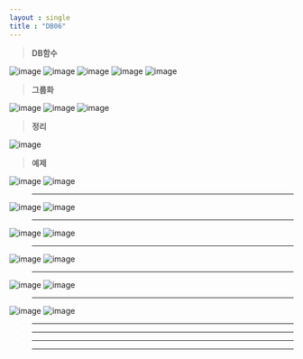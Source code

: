 ```yaml
---
layout : single
title : "DB06"
---
```

>**DB함수**

![image](https://user-images.githubusercontent.com/105334682/179910888-83ab90fe-54a8-4a54-b557-48aa5db0d6f9.png)
![image](https://user-images.githubusercontent.com/105334682/179910920-c47743fe-b53b-45cf-8f78-51999dcc09cb.png)
![image](https://user-images.githubusercontent.com/105334682/179910990-72e68f7b-2d42-4761-9426-5e96c9ee75d0.png)
![image](https://user-images.githubusercontent.com/105334682/179911697-55621caa-91e9-4665-9c32-92ccf5ee0666.png)
![image](https://user-images.githubusercontent.com/105334682/179911881-b68a1a21-590e-4299-a16f-fe9aa62f9537.png)

>**그룹화**

![image](https://user-images.githubusercontent.com/105334682/179911939-fa535de1-e145-4234-8a37-0cd399f72c63.png)
![image](https://user-images.githubusercontent.com/105334682/179912069-aed8f7e2-b0b8-4e86-b0de-91ffc7b41c44.png)
![image](https://user-images.githubusercontent.com/105334682/179913760-15c8e3e3-11be-4723-9e9b-bc3eb8e7c7e5.png)
>**정리**

![image](https://user-images.githubusercontent.com/105334682/179915769-c590d0b8-fffe-4f5d-9b28-080ec820444e.png)

>**예제**

![image](https://user-images.githubusercontent.com/105334682/179919557-8257d5a2-e912-4927-beed-e738e03784e5.png)
![image](https://user-images.githubusercontent.com/105334682/179920763-5827463c-4fa3-4e9e-9d73-f8046fa73062.png)
>****

![image](https://user-images.githubusercontent.com/105334682/179920947-66fe03ad-a807-4aa1-89c2-82dfa49ef1fd.png)
![image](https://user-images.githubusercontent.com/105334682/179921515-b8e0cc94-ef74-4cb1-a156-9699384bbc61.png)
>****

![image](https://user-images.githubusercontent.com/105334682/179922558-e84e432d-ac5b-4012-b681-4c179d717829.png)
![image](https://user-images.githubusercontent.com/105334682/179924662-6fd5fbe9-55cb-484e-809e-43c0c1f4c2a6.png)
>****

![image](https://user-images.githubusercontent.com/105334682/179925487-a4bcb203-8c4e-45c0-b2b9-0e193d2c4027.png)
![image](https://user-images.githubusercontent.com/105334682/179926944-9d81529c-ea56-4da3-af33-8a21198a2d2d.png)
>****

![image](https://user-images.githubusercontent.com/105334682/179932426-c540817e-0c6a-4a36-9f8e-ea0141c631e0.png)
![image](https://user-images.githubusercontent.com/105334682/179933431-0698e653-05cb-4fff-9280-17e2f6af958f.png)
>****

![image](https://user-images.githubusercontent.com/105334682/179933765-b4b8562c-e4ea-49f6-a460-3ae1d5baff6c.png)
![image](https://user-images.githubusercontent.com/105334682/179935134-00980a78-3682-4f60-8bb3-0b743a2e3165.png)
>****


>****


>****


>****
